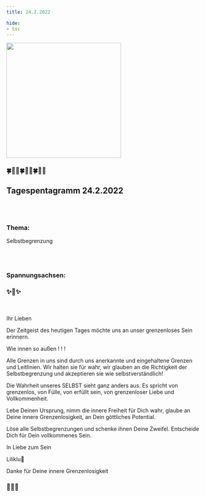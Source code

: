 ```yaml
---
title: 24.2.2022

hide:
- toc
---
```



<style>
img {
  width: 300px;
  max-width: 99%
}
</style>

![](/img/2022-02-24.png)

### 🍀🦋💚🍀🦋💚🍀🦋💚

## **Tagespentagramm 24.2.2022**
<br><br>
### **Thema:**
Selbstbegrenzung

<br><br>
### **Spannungsachsen:**

### ✨💚✨

<br><br>
Ihr Lieben

Der Zeitgeist des heutigen Tages möchte uns an unser grenzenloses Sein erinnern.

Wie innen so außen ! ! !

Alle Grenzen in uns sind durch uns anerkannte und eingehaltene Grenzen und Leitlinien. Wir halten sie für wahr, wir glauben an die Richtigkeit der Selbstbegrenzung und akzeptieren sie wie selbstverständlich!

Die Wahrheit unseres SELBST sieht ganz anders aus. Es spricht von grenzenlos, von Fülle, von erfüllt sein, von grenzenloser Liebe und Vollkommenheit.

Lebe Deinen Ursprung, nimm die innere Freiheit für Dich wahr, glaube an Deine innere Grenzenlosigkeit, an Dein göttliches Potential.

Löse alle Selbstbegrenzungen und schenke ihnen Deine Zweifel. Entscheide Dich für Dein vollkommenes Sein.

In Liebe zum Sein

Liliklu🦋

Danke für Deine innere Grenzenlosigkeit
### 🙏💕🦋
